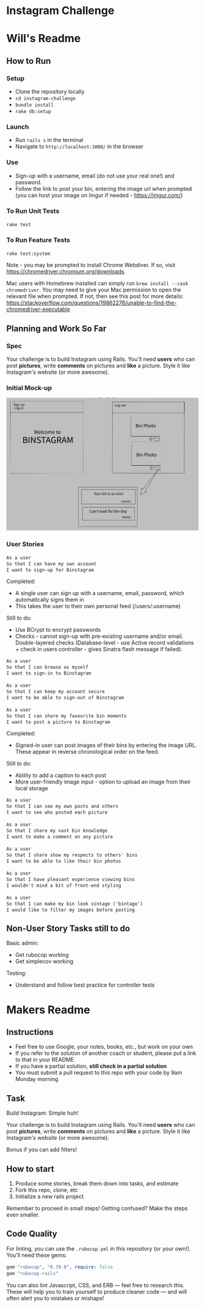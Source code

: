 Instagram Challenge
===================

# Will's Readme

## How to Run

### Setup
- Clone the repository locally
- `cd instagram-challenge`
- `bundle install`
- `rake db:setup`

### Launch
- Run `rails s` in the terminal
- Navigate to `http://localhost:3000/` in the browser

### Use
- Sign-up with a username, email (do not use your real one!) and password.
- Follow the link to post your bin, entering the image url when prompted (you can host your image on Imgur if needed - https://imgur.com/)

### To Run Unit Tests
`rake test`

### To Run Feature Tests
`rake test:system`

Note - you may be prompted to install Chrome Webdiver. If so, visit https://chromedriver.chromium.org/downloads.

Mac users with Homebrew installed can simply run `brew install --cask chromedriver`. You may need to give your Mac permission to open the relevant file when prompted.
If not, then see this post for more details: https://stackoverflow.com/questions/19862276/unable-to-find-the-chromedriver-executable

## Planning and Work So Far

### Spec

Your challenge is to build Instagram using Rails. You'll need **users** who can post **pictures**, write **comments** on pictures and **like** a picture. Style it like Instagram's website (or more awesome).

### Initial Mock-up

![mock-up](https://github.com/Will-Helliwell/instagram-challenge/blob/master/Screenshot%202021-01-30%20at%2009.07.17.png
)

### User Stories

```
As a user
So that I can have my own account
I want to sign-up for Binstagram
```
Completed:
- A single user can sign up with a username, email, password, which automatically signs them in
- This takes the user to their own personal feed (/users/:username)

Still to do:
- Use BCrypt to encrypt passwords
- Checks - cannot sign-up with pre-existing username and/or email. Double-layered checks (Database-level - use Active record validations + check in users controller - gives Sinatra flash message if failed).

```
As a user
So that I can browse as myself
I want to sign-in to Binstagram

As a user
So that I can keep my account secure
I want to be able to sign-out of Binstagram

As a user
So that I can share my favourite bin moments
I want to post a picture to Binstagram
```
Completed:
- Signed-in user can post images of their bins by entering the image URL. These appear in reverse chronological order on the feed.

Still to do:
- Ability to add a caption to each post
- More user-friendly image input - option to upload an image from their local storage

```
As a user
So that I can see my own posts and others
I want to see who posted each picture

As a user
So that I share my vast bin knowledge
I want to make a comment on any picture

As a user
So that I share show my respects to others' bins
I want to be able to like their bin photos

As a user
So that I have pleasant experience viewing bins
I wouldn't mind a bit of front-end styling

As a user
So that I can make my bin look vintage ('bintage')
I would like to filter my images before posting
```

## Non-User Story Tasks still to do

Basic admin:
- Get rubocop working
- Get simplecov working

Testing:
- Understand and follow best practice for controller tests


# Makers Readme

## Instructions

* Feel free to use Google, your notes, books, etc., but work on your own
* If you refer to the solution of another coach or student, please put a link to that in your README
* If you have a partial solution, **still check in a partial solution**
* You must submit a pull request to this repo with your code by 9am Monday morning

## Task

Build Instagram: Simple huh!

Your challenge is to build Instagram using Rails. You'll need **users** who can post **pictures**, write **comments** on pictures and **like** a picture. Style it like Instagram's website (or more awesome).

Bonus if you can add filters!

## How to start

1. Produce some stories, break them down into tasks, and estimate
2. Fork this repo, clone, etc
3. Initialize a new rails project

Remember to proceed in small steps! Getting confused? Make the steps even smaller.

## Code Quality

For linting, you can use the `.rubocop.yml` in this repository (or your own!).
You'll need these gems:

```ruby
gem "rubocop", "0.79.0", require: false
gem "rubocop-rails"
```

You can also lint Javascript, CSS, and ERB — feel free to research this. These
will help you to train yourself to produce cleaner code — and will often alert
you to mistakes or mishaps!
